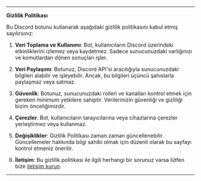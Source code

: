 
---

**Gizlilik Politikası**

Bu Discord botunu kullanarak aşağıdaki gizlilik politikasını kabul etmiş sayılırsınız:

1. **Veri Toplama ve Kullanımı**: Bot, kullanıcıların Discord üzerindeki etkinliklerini izlemez veya kaydetmez. Sadece sunucunuzdaki varlığınızı ve komutlardan dönen sonuçları işler.

2. **Veri Paylaşımı**: Botunuz, Discord API'si aracılığıyla sunucunuzdaki bilgileri alabilir ve işleyebilir. Ancak, bu bilgileri üçüncü şahıslarla paylaşmaz veya satmaz.

3. **Güvenlik**: Botunuz, sunucunuzdaki rolleri ve kanalları kontrol etmek için gereken minimum yetkilere sahiptir. Verilerinizin güvenliği ve gizliliği bizim önceliğimizdir.

4. **Çerezler**: Bot, kullanıcıların tarayıcılarına veya cihazlarına çerezler yerleştirmez veya kullanmaz.

5. **Değişiklikler**: Gizlilik Politikası zaman zaman güncellenebilir. Güncellemeler hakkında bilgi sahibi olmak için düzenli olarak bu sayfayı kontrol etmeniz önerilir.

6. **İletişim**: Bu gizlilik politikası ile ilgili herhangi bir sorunuz varsa lütfen bize [iletişim kurun](https://discord.gg/codebot).

---

